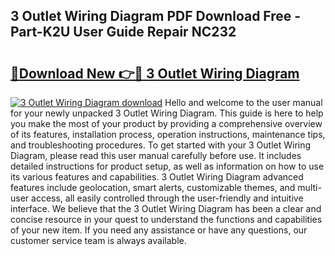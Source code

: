 ## 3 Outlet Wiring Diagram PDF Download Free - Part-K2U User Guide Repair NC232

# <h2><a href="http://dfhpen.blite.top/?on=3+Outlet+Wiring+Diagram">🔗Download New 👉🔴 3 Outlet Wiring Diagram</a></h2>

[![3 Outlet Wiring Diagram download](https://i.imgur.com/lujVjoI.png)](http://dfhpen.blite.top/?on=3+Outlet+Wiring+Diagram)
Hello and welcome to the user manual for your newly unpacked 3 Outlet Wiring Diagram. This guide is here to help you make the most of your product by providing a comprehensive overview of its features, installation process, operation instructions, maintenance tips, and troubleshooting procedures. To get started with your 3 Outlet Wiring Diagram, please read this user manual carefully before use. It includes detailed instructions for product setup, as well as information on how to use its various features and capabilities. 3 Outlet Wiring Diagram advanced features include geolocation, smart alerts, customizable themes, and multi-user access, all easily controlled through the user-friendly and intuitive interface. We believe that the 3 Outlet Wiring Diagram has been a clear and concise resource in your quest to understand the functions and capabilities of your new item. If you need any assistance or have any questions, our customer service team is always available.
